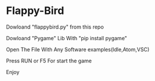 # Flappy-Bird

Dowloand "flappybird.py" from this repo

Dowloand "Pygame" Lib With "pip install pygame"

Open The File With Any Software examples(Idle,Atom,VSC)

Press RUN or F5 For start the game

Enjoy

